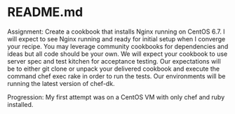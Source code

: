 README.md
=========

Assignment:
	Create a cookbook that installs Nginx running on CentOS 6.7. I will expect to see Nginx running and ready for initial setup when I converge your recipe. You may leverage community cookbooks for dependencies and ideas but all code should be your own. We will expect your cookbook to use server spec and test kitchen for acceptance testing. Our expectations will be to either git clone or unpack your delivered cookbook and execute the command chef exec rake in order to run the tests. Our environments will be running the latest version of chef-dk.

Progression:
	My first attempt was on a CentOS VM with only chef and ruby installed.